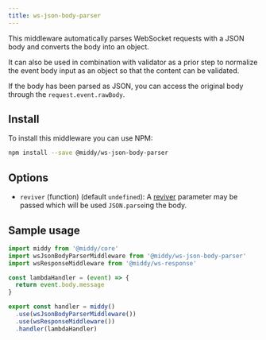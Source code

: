 ```yaml
---
title: ws-json-body-parser
---
```


This middleware automatically parses WebSocket requests with a JSON body and converts the body into an
object.

It can also be used in combination with validator as a prior step to normalize the
event body input as an object so that the content can be validated.

If the body has been parsed as JSON, you can access the original body through the `request.event.rawBody`.

## Install

To install this middleware you can use NPM:

```bash
npm install --save @middy/ws-json-body-parser
```

## Options

- `reviver` (function) (default `undefined`): A [reviver](https://developer.mozilla.org/en-US/docs/Web/JavaScript/Reference/Global_Objects/JSON/parse#Parameters) parameter may be passed which will be used `JSON.parse`ing the body.

## Sample usage

```javascript
import middy from '@middy/core'
import wsJsonBodyParserMiddleware from '@middy/ws-json-body-parser'
import wsResponseMiddleware from '@middy/ws-response'

const lambdaHandler = (event) => {
  return event.body.message
}

export const handler = middy()
  .use(wsJsonBodyParserMiddleware())
  .use(wsResponseMiddleware())
  .handler(lambdaHandler)
```
